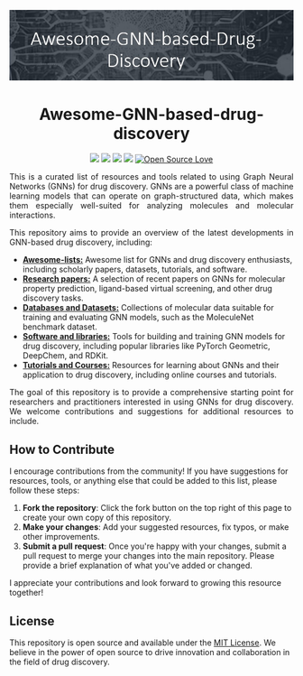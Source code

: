 <p align="center">
  <img src="assets/banner.png" alt="Drug Discovery Banner">
</p>

<h1 align="center">Awesome-GNN-based-drug-discovery</h1>

<p align="center">
  <img src="https://img.shields.io/badge/awesome-awesome%20repo-brightgreen">
  <img src="https://img.shields.io/badge/GNN-relational--world-orange">
  <img src="https://img.shields.io/badge/drug--discovery-chemical--world-blue">
  <img src="https://img.shields.io/badge/contributions-welcome-brightgreen.svg?style=flat">
  <a href="https://github.com/ellerbrock/open-source-badges/">
    <img src="https://badges.frapsoft.com/os/v1/open-source.svg?v=103" alt="Open Source Love">
  </a>
</p>

<p align="justify">
This is a curated list of resources and tools related to using Graph Neural Networks (GNNs) for drug discovery. GNNs are a powerful class of machine learning models that can operate on graph-structured data, which makes them especially well-suited for analyzing molecules and molecular interactions.
</p>


<p align="justify">
This repository aims to provide an overview of the latest developments in GNN-based drug discovery, including:
</p>

- **[Awesome-lists:](Awesome-lists)** Awesome list for GNNs and drug discovery enthusiasts, including scholarly papers, datasets, tutorials, and software.
- **[Research papers:](Research_Papers)** A selection of recent papers on GNNs for molecular property prediction, ligand-based virtual screening, and other drug discovery tasks.
- **[Databases and Datasets:](Databases_and_Datasets)** Collections of molecular data suitable for training and evaluating GNN models, such as the MoleculeNet benchmark dataset.
- **[Software and libraries:](Software_and_Libraries)** Tools for building and training GNN models for drug discovery, including popular libraries like PyTorch Geometric, DeepChem, and RDKit.
- **[Tutorials and Courses:](Tutorials_and_Courses)** Resources for learning about GNNs and their application to drug discovery, including online courses and tutorials.

<p align="justify">
The goal of this repository is to provide a comprehensive starting point for researchers and practitioners interested in using GNNs for drug discovery. We welcome contributions and suggestions for additional resources to include.
</p>

## How to Contribute

I encourage contributions from the community! If you have suggestions for resources, tools, or anything else that could be added to this list, please follow these steps:

1. **Fork the repository**: Click the fork button on the top right of this page to create your own copy of this repository.
2. **Make your changes**: Add your suggested resources, fix typos, or make other improvements.
3. **Submit a pull request**: Once you're happy with your changes, submit a pull request to merge your changes into the main repository. Please provide a brief explanation of what you've added or changed.

I appreciate your contributions and look forward to growing this resource together!

## License

This repository is open source and available under the [MIT License](LICENSE). We believe in the power of open source to drive innovation and collaboration in the field of drug discovery.


